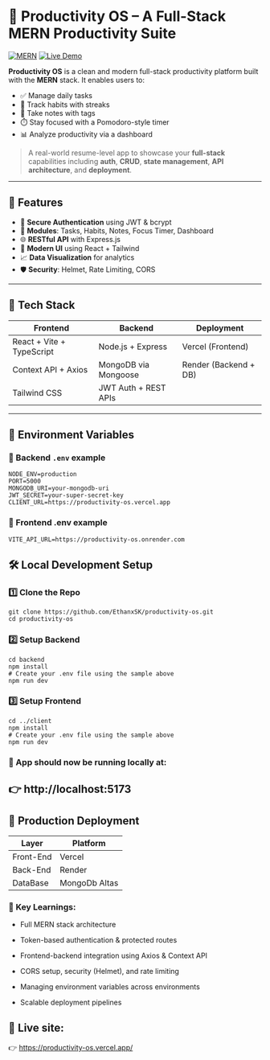 # 🧠 Productivity OS – A Full-Stack MERN Productivity Suite

[![MERN](https://img.shields.io/badge/Stack-MERN-informational?style=flat&logo=mongodb&logoColor=white&color=47A248)](https://developer.mozilla.org/en-US/docs/Learn/Server-side/Express_Nodejs/MERN)
[![Live Demo](https://img.shields.io/badge/Demo-Live-success?logo=vercel&logoColor=white)](https://productivity-os.vercel.app/)

**Productivity OS** is a clean and modern full-stack productivity platform built with the **MERN** stack. It enables users to:

- ✅ Manage daily tasks
- 🔁 Track habits with streaks
- 📝 Take notes with tags
- ⏱️ Stay focused with a Pomodoro-style timer
- 📊 Analyze productivity via a dashboard

> A real-world resume-level app to showcase your **full-stack** capabilities including **auth**, **CRUD**, **state management**, **API architecture**, and **deployment**.

---

## 🚀 Features

- 🔐 **Secure Authentication** using JWT & bcrypt
- 🧠 **Modules**: Tasks, Habits, Notes, Focus Timer, Dashboard
- 🌐 **RESTful API** with Express.js
- 🎨 **Modern UI** using React + Tailwind
- 📈 **Data Visualization** for analytics
- 🛡️ **Security**: Helmet, Rate Limiting, CORS

---

## 🧰 Tech Stack

| Frontend                      | Backend                   | Deployment                |
|------------------------------|---------------------------|---------------------------|
| React + Vite + TypeScript    | Node.js + Express         | Vercel (Frontend)         |
| Context API + Axios          | MongoDB via Mongoose      | Render (Backend + DB)     |
| Tailwind CSS                 | JWT Auth + REST APIs      |                           |

---
## 🔐 Environment Variables

### 🔹 Backend `.env` example

```env
NODE_ENV=production
PORT=5000
MONGODB_URI=your-mongodb-uri
JWT_SECRET=your-super-secret-key
CLIENT_URL=https://productivity-os.vercel.app
```
### 🔹 Frontend .env example
```
VITE_API_URL=https://productivity-os.onrender.com
```
## 🛠️ Local Development Setup

### 1️⃣ Clone the Repo
```
git clone https://github.com/EthanxSK/productivity-os.git
cd productivity-os
```
### 2️⃣ Setup Backend
```
cd backend
npm install
# Create your .env file using the sample above
npm run dev
```
### 3️⃣ Setup Frontend
```
cd ../client
npm install
# Create your .env file using the sample above
npm run dev
```
### 🔗 App should now be running locally at:
## 👉 http://localhost:5173

## 🚀 Production Deployment
| Layer                      | Platform        | 
|------------------------------|---------------|
| Front-End                  | Vercel          |          
| Back-End                   | Render          |  
| DataBase                   | MongoDb Altas   |                           


### 🧠 Key Learnings:
- Full MERN stack architecture

- Token-based authentication & protected routes

- Frontend-backend integration using Axios & Context API

- CORS setup, security (Helmet), and rate limiting

- Managing environment variables across environments

- Scalable deployment pipelines

## 🔗 Live site:
👉 https://productivity-os.vercel.app/
